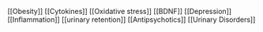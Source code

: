 [[Obesity]]
[[Cytokines]]
[[Oxidative stress]]
[[BDNF]]
[[Depression]]
[[Inflammation]]
[[urinary retention]]
[[Antipsychotics]]
[[Urinary Disorders]]
